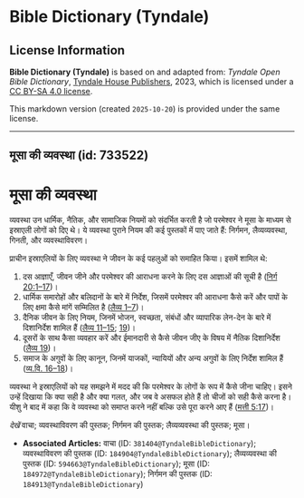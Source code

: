 # Bible Dictionary (Tyndale)

## License Information

**Bible Dictionary (Tyndale)** is based on and adapted from: _Tyndale Open Bible Dictionary_, [Tyndale House Publishers](https://tyndaleopenresources.com/), 2023, which is licensed under a [CC BY-SA 4.0 license](https://creativecommons.org/licenses/by-sa/4.0/legalcode.en).

This markdown version (created `2025-10-20`) is provided under the same license.



--------------------------------

## मूसा की व्यवस्था (id: 733522)

मूसा की व्यवस्था
================

व्यवस्था उन धार्मिक, नैतिक, और सामाजिक नियमों को संदर्भित करती है जो परमेश्वर ने मूसा के माध्यम से इस्राएली लोगों को दिए थे। ये व्यवस्था पुराने नियम की कई पुस्तकों में पाए जाते हैं: निर्गमन, लैव्यव्यवस्था, गिनती, और व्यवस्थाविवरण।

प्राचीन इस्राएलियों के लिए व्यवस्था ने जीवन के कई पहलुओं को समाहित किया। इसमें शामिल थे:

1. दस आज्ञाएँ, जीवन जीने और परमेश्वर की आराधना करने के लिए दस आज्ञाओं की सूची है ([निर्ग 20:1–17](https://ref.ly/Exod20:1-Exod20:17))।
2. धार्मिक समारोहों और बलिदानों के बारे में निर्देश, जिसमें परमेश्वर की आराधना कैसे करें और पापों के लिए क्षमा कैसे मांगें सम्मिलित है ([लैव्य 1–7](https://ref.ly/Lev1:1-Lev7:38))।
3. दैनिक जीवन के लिए नियम, जिनमें भोजन, स्वच्छता, संबंधों और व्यापारिक लेन\-देन के बारे में दिशानिर्देश शामिल हैं ([लैव्य 11–15](https://ref.ly/Lev11:1-Lev15:33); [19](https://ref.ly/Lev19:1-Lev19:37))।
4. दूसरों के साथ कैसा व्यवहार करें और ईमानदारी से कैसे जीवन जीए के विषय में नैतिक दिशानिर्देश ([लैव्य 19](https://ref.ly/Lev19:1-Lev19:37))।
5. समाज के अगुवों के लिए कानून, जिनमें याजकों, न्यायियों और अन्य अगुवों के लिए निर्देश शामिल हैं ([व्य.वि. 16–18](https://ref.ly/Deut16:1-Deut18:22))।

व्यवस्था ने इस्राएलियों को यह समझने में मदद की कि परमेश्वर के लोगों के रूप में कैसे जीना चाहिए। इसने उन्हें दिखाया कि क्या सही है और क्या गलत, और जब वे असफल होते हैं तो चीजों को सही कैसे करना है। यीशु ने बाद में कहा कि वे व्यवस्था को समाप्त करने नहीं बल्कि उसे पूरा करने आए हैं ([मत्ती 5:17](https://ref.ly/Matt5:17))।

*देखें* वाचा; व्यवस्थाविवरण की पुस्तक; निर्गमन की पुस्तक; लैव्यव्यवस्था की पुस्तक; मूसा।

* **Associated Articles:** वाचा (ID: `381404@TyndaleBibleDictionary`); व्यवस्थाविवरण की पुस्तक (ID: `184904@TyndaleBibleDictionary`); लैव्यव्यवस्था की पुस्तक (ID: `594663@TyndaleBibleDictionary`); मूसा (ID: `184972@TyndaleBibleDictionary`); निर्गमन की पुस्तक  (ID: `184913@TyndaleBibleDictionary`)

